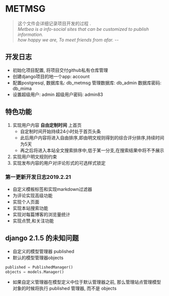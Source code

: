 # METMSG

> 这个文件会详细记录项目开发的过程 .  
> *Metbea is a info-social sites that can be customized to publish information.*  
> *how happy we are, To meet friends from afar.* --

## 开发日志
- 初始化项目配置, 将项目交付github私有仓库管理
- 创建django项目的地一个app: account 
- 配置postgresql, 数据库名: db_metmsg 管理数据库: db_admin 数据库密码: db_mima
- 设置超级用户: admin 超级用户密码: admin83

## 特色功能
1. 实现用户内容 **自由定制时间** 上首页
    * 自定制时间开始持续24小时处于首页头条
    * 此后用户内容将进入自由排序,即由明文规则得到的综合评分排序,持续时间为5天
    * 再之后将进入本站全文搜索排序中,低于某一分支,在搜索结果中将不予展示
2. 实现用户明文规则约束
3. 实现发布内容的用户对评论形式的可选样式锁定

### 第一更新开发日志2019.2.21
* 自定义模板标签和实现markdown过滤器
* 为评论实现高级功能
* 实现个人页面
* 实现本站搜索功能
* 实现对每篇博客的浏览量统计
* 实现点赞,和关注功能


## django 2.1.5 的未知问题
* 自定义的模型管理器 published
* 默认的模型管理器objects

```python
published = PublishedManager()
objects = models.Manager()
```

* 如果自定义管理器在模型定义中位于默认管理器之前, 那么管理站点管理模型对象的时候将执行 published 管理器, 而不是 objects